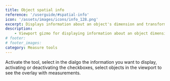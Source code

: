 ```yaml
---
title: Object spatial info
reference: '/userguide/#spatial-info'
icon: '/assets/images/icons/info_128.png'
excerpt: Displays information about an object's dimension and transformation.
description:
    - Viewport gizmo for displaying information about an object dimensions and transformation.
# footer:
# footer_images:
category: Measure tools
---
```


Activate the tool, select in the dialgo the information you want to display, activating or deactivating the checkboxes, select objects in the viewport to see the overlay with measurements.
